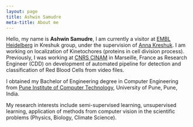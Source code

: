 ```yaml
---
layout: page
title: Ashwin Samudre
meta-title: About me
---
```


<div id="aboutme-section">

<p class="about-text">
<!--<span class="fa fa-briefcase about-icon"></span> -->
 Hello, my name is <strong>Ashwin Samudre</strong>, I am currently a visitor at <a target="_blank" href="https://www.embl.de/">EMBL Heidelberg</a> 
 in Kreshuk group, under the supervision of <a target="_blank" href="https://www.embl.de/research/units/cbb/kreshuk/members/index.php?s_personId=CP-60028565">Anna Kreshuk</a>. I am working on localization of Kinetochores (proteins in cell division process).
 Previously, I was working at <a target="_blank" href="http://www.cinam.univ-mrs.fr/cinam/en/">CNRS CINAM</a> in Marseille, France as Research Engineer (CDD) on development of automated pipeline for detection and classification of 
 Red Blood Cells from video files.
 </p>
<p class="about-text">
<!-- <span class="fa fa-graduation-cap about-icon"></span> -->
I obtained my Bachelor of Engineering degree in Computer Engineering from <a target="_blank" href="https://pict.edu/">Pune Institute of Computer Technology</a>, University of Pune, Pune, India.
</p>

<p class="about-text">
<!-- <span class="fa fa-code about-icon"></span> -->
My research interests include semi-supervised learning, unsupervised learning, application of methods from computer vision in the scientific problems (Physics, Biology, Climate Science).
</p>

<!-- <p class="about-text">
<!-- <span class="fa fa-heart about-icon"></span> -->
<!-- I am an avid open source enthusiast, contributor, and passionate about AI as a whole. I love listening to music, cooking and spreading my knowledge to the community. 
Eager in meeting new people, to connect, discuss, network and grow, mostly at academic conferences, dev-fests, and meet-ups.
</p>

<p class="about-text">
<!-- <span class="fa fa-envelope about-icon"></span> -->
<!-- Let’s connect if you want to collab and create something awesome in the world of open source tech. Follow the social media links given below or drop a mail <a target="_blank" href="mailto:dmadaan[at]kaist.ac.kr">here</a>.
</p>-->

<br>
